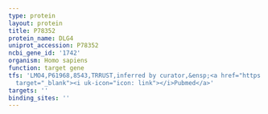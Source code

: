 ```yaml
---
type: protein
layout: protein
title: P78352
protein_name: DLG4
uniprot_accession: P78352
ncbi_gene_id: '1742'
organism: Homo sapiens
function: target gene
tfs: 'LMO4,P61968,8543,TRRUST,inferred by curator,&ensp;<a href="https://www.ncbi.nlm.nih.gov/pubmed/?term=18424056%5Buid%5D"
  target="_blank"><i uk-icon="icon: link"></i>Pubmed</a>'
targets: ''
binding_sites: ''
---
```

